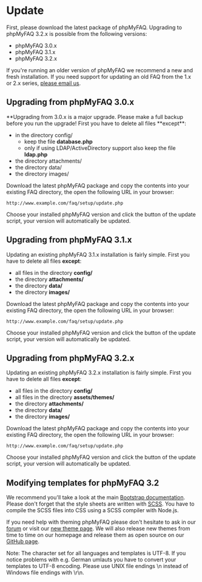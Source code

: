 # Update

First, please download the latest package of phpMyFAQ. Upgrading to phpMyFAQ 3.2.x is possible from the following
versions:

- phpMyFAQ 3.0.x
- phpMyFAQ 3.1.x
- phpMyFAQ 3.2.x

If you're running an older version of phpMyFAQ we recommend a new and fresh installation. If you need support for
updating an old FAQ from the 1.x or 2.x series, [please email us](thorsten_AT_phpmyfaq_DOT_de).

## Upgrading from phpMyFAQ 3.0.x

**Upgrading from 3.0.x is a major upgrade. Please make a full backup before you run the upgrade! First you have to
delete all files **except\*\*:

- in the directory config/
  - keep the file **database.php**
  - only if using LDAP/ActiveDirectory support also keep the file **ldap.php**
- the directory attachments/
- the directory data/
- the directory images/

Download the latest phpMyFAQ package and copy the contents into your existing FAQ directory, the open the following
URL in your browser:

`http://www.example.com/faq/setup/update.php`

Choose your installed phpMyFAQ version and click the button of the update script, your version will automatically be
updated.

## Upgrading from phpMyFAQ 3.1.x

Updating an existing phpMyFAQ 3.1.x installation is fairly simple. First you have to delete all files **except**:

- all files in the directory **config/**
- the directory **attachments/**
- the directory **data/**
- the directory **images/**

Download the latest phpMyFAQ package and copy the contents into your existing FAQ directory, the open the following
URL in your browser:

`http://www.example.com/faq/setup/update.php`

Choose your installed phpMyFAQ version and click the button of the update script, your version will automatically be
updated.

## Upgrading from phpMyFAQ 3.2.x

Updating an existing phpMyFAQ 3.2.x installation is fairly simple. First you have to delete all files **except**:

- all files in the directory **config/**
- all files in the directory **assets/themes/**
- the directory **attachments/**
- the directory **data/**
- the directory **images/**

Download the latest phpMyFAQ package and copy the contents into your existing FAQ directory, the open the following
URL in your browser:

`http://www.example.com/faq/setup/update.php`

Choose your installed phpMyFAQ version and click the button of the update script, your version will automatically be
updated.

## Modifying templates for phpMyFAQ 3.2

We recommend you'll take a look at the main [Bootstrap documentation](https://getbootstrap.com/). Please don't forget
that the style sheets are written with [SCSS](https://sass-lang.com/). You have to compile the SCSS files into CSS using
a SCSS compiler with Node.js.

If you need help with theming phpMyFAQ please don't hesitate to ask in our [forum](https://forum.phpmyfaq.de/) or visit
our [new theme page](https://www.phpmyfaq.de/themes). We will also release new themes from time to time on our homepage
and release them as open source on our [GitHub page](https://github.com/phpMyFAQ/).

Note: The character set for all languages and templates is UTF-8. If you notice problems with e.g. German umlauts you
have to convert your templates to UTF-8 encoding. Please use UNIX file endings \n instead of Windows file endings with
\r\n.
